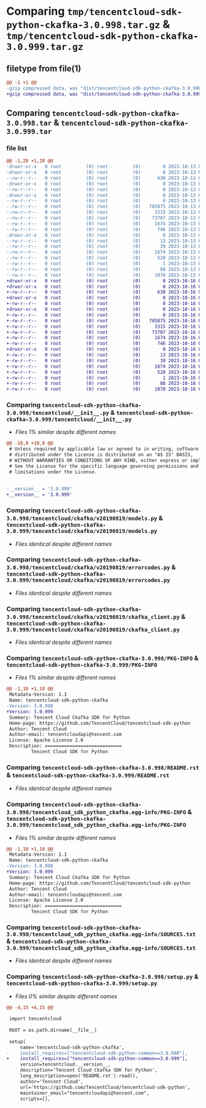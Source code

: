# Comparing `tmp/tencentcloud-sdk-python-ckafka-3.0.998.tar.gz` & `tmp/tencentcloud-sdk-python-ckafka-3.0.999.tar.gz`

## filetype from file(1)

```diff
@@ -1 +1 @@
-gzip compressed data, was "dist/tencentcloud-sdk-python-ckafka-3.0.998.tar", last modified: Fri Oct 13 00:24:04 2023, max compression
+gzip compressed data, was "dist/tencentcloud-sdk-python-ckafka-3.0.999.tar", last modified: Mon Oct 16 00:23:19 2023, max compression
```

## Comparing `tencentcloud-sdk-python-ckafka-3.0.998.tar` & `tencentcloud-sdk-python-ckafka-3.0.999.tar`

### file list

```diff
@@ -1,20 +1,20 @@
-drwxr-xr-x   0 root         (0) root         (0)        0 2023-10-13 00:24:04.000000 tencentcloud-sdk-python-ckafka-3.0.998/
-drwxr-xr-x   0 root         (0) root         (0)        0 2023-10-13 00:24:04.000000 tencentcloud-sdk-python-ckafka-3.0.998/tencentcloud/
--rw-r--r--   0 root         (0) root         (0)      630 2023-10-13 00:24:04.000000 tencentcloud-sdk-python-ckafka-3.0.998/tencentcloud/__init__.py
-drwxr-xr-x   0 root         (0) root         (0)        0 2023-10-13 00:24:04.000000 tencentcloud-sdk-python-ckafka-3.0.998/tencentcloud/ckafka/
--rw-r--r--   0 root         (0) root         (0)        0 2023-10-13 00:24:04.000000 tencentcloud-sdk-python-ckafka-3.0.998/tencentcloud/ckafka/__init__.py
-drwxr-xr-x   0 root         (0) root         (0)        0 2023-10-13 00:24:04.000000 tencentcloud-sdk-python-ckafka-3.0.998/tencentcloud/ckafka/v20190819/
--rw-r--r--   0 root         (0) root         (0)        0 2023-10-13 00:24:04.000000 tencentcloud-sdk-python-ckafka-3.0.998/tencentcloud/ckafka/v20190819/__init__.py
--rw-r--r--   0 root         (0) root         (0)   785875 2023-10-13 00:24:04.000000 tencentcloud-sdk-python-ckafka-3.0.998/tencentcloud/ckafka/v20190819/models.py
--rw-r--r--   0 root         (0) root         (0)     3315 2023-10-13 00:24:04.000000 tencentcloud-sdk-python-ckafka-3.0.998/tencentcloud/ckafka/v20190819/errorcodes.py
--rw-r--r--   0 root         (0) root         (0)    73707 2023-10-13 00:24:04.000000 tencentcloud-sdk-python-ckafka-3.0.998/tencentcloud/ckafka/v20190819/ckafka_client.py
--rw-r--r--   0 root         (0) root         (0)     1674 2023-10-13 00:24:04.000000 tencentcloud-sdk-python-ckafka-3.0.998/PKG-INFO
--rw-r--r--   0 root         (0) root         (0)      746 2023-10-13 00:24:04.000000 tencentcloud-sdk-python-ckafka-3.0.998/README.rst
-drwxr-xr-x   0 root         (0) root         (0)        0 2023-10-13 00:24:04.000000 tencentcloud-sdk-python-ckafka-3.0.998/tencentcloud_sdk_python_ckafka.egg-info/
--rw-r--r--   0 root         (0) root         (0)       13 2023-10-13 00:24:04.000000 tencentcloud-sdk-python-ckafka-3.0.998/tencentcloud_sdk_python_ckafka.egg-info/top_level.txt
--rw-r--r--   0 root         (0) root         (0)       39 2023-10-13 00:24:04.000000 tencentcloud-sdk-python-ckafka-3.0.998/tencentcloud_sdk_python_ckafka.egg-info/requires.txt
--rw-r--r--   0 root         (0) root         (0)     1674 2023-10-13 00:24:04.000000 tencentcloud-sdk-python-ckafka-3.0.998/tencentcloud_sdk_python_ckafka.egg-info/PKG-INFO
--rw-r--r--   0 root         (0) root         (0)      528 2023-10-13 00:24:04.000000 tencentcloud-sdk-python-ckafka-3.0.998/tencentcloud_sdk_python_ckafka.egg-info/SOURCES.txt
--rw-r--r--   0 root         (0) root         (0)        1 2023-10-13 00:24:04.000000 tencentcloud-sdk-python-ckafka-3.0.998/tencentcloud_sdk_python_ckafka.egg-info/dependency_links.txt
--rw-r--r--   0 root         (0) root         (0)       88 2023-10-13 00:24:04.000000 tencentcloud-sdk-python-ckafka-3.0.998/setup.cfg
--rw-r--r--   0 root         (0) root         (0)     1078 2023-10-13 00:24:04.000000 tencentcloud-sdk-python-ckafka-3.0.998/setup.py
+drwxr-xr-x   0 root         (0) root         (0)        0 2023-10-16 00:23:19.000000 tencentcloud-sdk-python-ckafka-3.0.999/
+drwxr-xr-x   0 root         (0) root         (0)        0 2023-10-16 00:23:19.000000 tencentcloud-sdk-python-ckafka-3.0.999/tencentcloud/
+-rw-r--r--   0 root         (0) root         (0)      630 2023-10-16 00:23:18.000000 tencentcloud-sdk-python-ckafka-3.0.999/tencentcloud/__init__.py
+drwxr-xr-x   0 root         (0) root         (0)        0 2023-10-16 00:23:19.000000 tencentcloud-sdk-python-ckafka-3.0.999/tencentcloud/ckafka/
+-rw-r--r--   0 root         (0) root         (0)        0 2023-10-16 00:23:18.000000 tencentcloud-sdk-python-ckafka-3.0.999/tencentcloud/ckafka/__init__.py
+drwxr-xr-x   0 root         (0) root         (0)        0 2023-10-16 00:23:19.000000 tencentcloud-sdk-python-ckafka-3.0.999/tencentcloud/ckafka/v20190819/
+-rw-r--r--   0 root         (0) root         (0)        0 2023-10-16 00:23:18.000000 tencentcloud-sdk-python-ckafka-3.0.999/tencentcloud/ckafka/v20190819/__init__.py
+-rw-r--r--   0 root         (0) root         (0)   785875 2023-10-16 00:23:18.000000 tencentcloud-sdk-python-ckafka-3.0.999/tencentcloud/ckafka/v20190819/models.py
+-rw-r--r--   0 root         (0) root         (0)     3315 2023-10-16 00:23:18.000000 tencentcloud-sdk-python-ckafka-3.0.999/tencentcloud/ckafka/v20190819/errorcodes.py
+-rw-r--r--   0 root         (0) root         (0)    73707 2023-10-16 00:23:18.000000 tencentcloud-sdk-python-ckafka-3.0.999/tencentcloud/ckafka/v20190819/ckafka_client.py
+-rw-r--r--   0 root         (0) root         (0)     1674 2023-10-16 00:23:19.000000 tencentcloud-sdk-python-ckafka-3.0.999/PKG-INFO
+-rw-r--r--   0 root         (0) root         (0)      746 2023-10-16 00:23:18.000000 tencentcloud-sdk-python-ckafka-3.0.999/README.rst
+drwxr-xr-x   0 root         (0) root         (0)        0 2023-10-16 00:23:19.000000 tencentcloud-sdk-python-ckafka-3.0.999/tencentcloud_sdk_python_ckafka.egg-info/
+-rw-r--r--   0 root         (0) root         (0)       13 2023-10-16 00:23:19.000000 tencentcloud-sdk-python-ckafka-3.0.999/tencentcloud_sdk_python_ckafka.egg-info/top_level.txt
+-rw-r--r--   0 root         (0) root         (0)       39 2023-10-16 00:23:19.000000 tencentcloud-sdk-python-ckafka-3.0.999/tencentcloud_sdk_python_ckafka.egg-info/requires.txt
+-rw-r--r--   0 root         (0) root         (0)     1674 2023-10-16 00:23:19.000000 tencentcloud-sdk-python-ckafka-3.0.999/tencentcloud_sdk_python_ckafka.egg-info/PKG-INFO
+-rw-r--r--   0 root         (0) root         (0)      528 2023-10-16 00:23:19.000000 tencentcloud-sdk-python-ckafka-3.0.999/tencentcloud_sdk_python_ckafka.egg-info/SOURCES.txt
+-rw-r--r--   0 root         (0) root         (0)        1 2023-10-16 00:23:19.000000 tencentcloud-sdk-python-ckafka-3.0.999/tencentcloud_sdk_python_ckafka.egg-info/dependency_links.txt
+-rw-r--r--   0 root         (0) root         (0)       88 2023-10-16 00:23:19.000000 tencentcloud-sdk-python-ckafka-3.0.999/setup.cfg
+-rw-r--r--   0 root         (0) root         (0)     1078 2023-10-16 00:23:18.000000 tencentcloud-sdk-python-ckafka-3.0.999/setup.py
```

### Comparing `tencentcloud-sdk-python-ckafka-3.0.998/tencentcloud/__init__.py` & `tencentcloud-sdk-python-ckafka-3.0.999/tencentcloud/__init__.py`

 * *Files 1% similar despite different names*

```diff
@@ -10,8 +10,8 @@
 # Unless required by applicable law or agreed to in writing, software
 # distributed under the License is distributed on an "AS IS" BASIS,
 # WITHOUT WARRANTIES OR CONDITIONS OF ANY KIND, either express or implied.
 # See the License for the specific language governing permissions and
 # limitations under the License.
 
 
-__version__ = '3.0.998'
+__version__ = '3.0.999'
```

### Comparing `tencentcloud-sdk-python-ckafka-3.0.998/tencentcloud/ckafka/v20190819/models.py` & `tencentcloud-sdk-python-ckafka-3.0.999/tencentcloud/ckafka/v20190819/models.py`

 * *Files identical despite different names*

### Comparing `tencentcloud-sdk-python-ckafka-3.0.998/tencentcloud/ckafka/v20190819/errorcodes.py` & `tencentcloud-sdk-python-ckafka-3.0.999/tencentcloud/ckafka/v20190819/errorcodes.py`

 * *Files identical despite different names*

### Comparing `tencentcloud-sdk-python-ckafka-3.0.998/tencentcloud/ckafka/v20190819/ckafka_client.py` & `tencentcloud-sdk-python-ckafka-3.0.999/tencentcloud/ckafka/v20190819/ckafka_client.py`

 * *Files identical despite different names*

### Comparing `tencentcloud-sdk-python-ckafka-3.0.998/PKG-INFO` & `tencentcloud-sdk-python-ckafka-3.0.999/PKG-INFO`

 * *Files 1% similar despite different names*

```diff
@@ -1,10 +1,10 @@
 Metadata-Version: 1.1
 Name: tencentcloud-sdk-python-ckafka
-Version: 3.0.998
+Version: 3.0.999
 Summary: Tencent Cloud Ckafka SDK for Python
 Home-page: https://github.com/TencentCloud/tencentcloud-sdk-python
 Author: Tencent Cloud
 Author-email: tencentcloudapi@tencent.com
 License: Apache License 2.0
 Description: ============================
         Tencent Cloud SDK for Python
```

### Comparing `tencentcloud-sdk-python-ckafka-3.0.998/README.rst` & `tencentcloud-sdk-python-ckafka-3.0.999/README.rst`

 * *Files identical despite different names*

### Comparing `tencentcloud-sdk-python-ckafka-3.0.998/tencentcloud_sdk_python_ckafka.egg-info/PKG-INFO` & `tencentcloud-sdk-python-ckafka-3.0.999/tencentcloud_sdk_python_ckafka.egg-info/PKG-INFO`

 * *Files 1% similar despite different names*

```diff
@@ -1,10 +1,10 @@
 Metadata-Version: 1.1
 Name: tencentcloud-sdk-python-ckafka
-Version: 3.0.998
+Version: 3.0.999
 Summary: Tencent Cloud Ckafka SDK for Python
 Home-page: https://github.com/TencentCloud/tencentcloud-sdk-python
 Author: Tencent Cloud
 Author-email: tencentcloudapi@tencent.com
 License: Apache License 2.0
 Description: ============================
         Tencent Cloud SDK for Python
```

### Comparing `tencentcloud-sdk-python-ckafka-3.0.998/tencentcloud_sdk_python_ckafka.egg-info/SOURCES.txt` & `tencentcloud-sdk-python-ckafka-3.0.999/tencentcloud_sdk_python_ckafka.egg-info/SOURCES.txt`

 * *Files identical despite different names*

### Comparing `tencentcloud-sdk-python-ckafka-3.0.998/setup.py` & `tencentcloud-sdk-python-ckafka-3.0.999/setup.py`

 * *Files 0% similar despite different names*

```diff
@@ -4,15 +4,15 @@
 
 import tencentcloud
 
 ROOT = os.path.dirname(__file__)
 
 setup(
     name='tencentcloud-sdk-python-ckafka',
-    install_requires=["tencentcloud-sdk-python-common==3.0.998"],
+    install_requires=["tencentcloud-sdk-python-common==3.0.999"],
     version=tencentcloud.__version__,
     description='Tencent Cloud Ckafka SDK for Python',
     long_description=open('README.rst').read(),
     author='Tencent Cloud',
     url='https://github.com/TencentCloud/tencentcloud-sdk-python',
     maintainer_email="tencentcloudapi@tencent.com",
     scripts=[],
```

